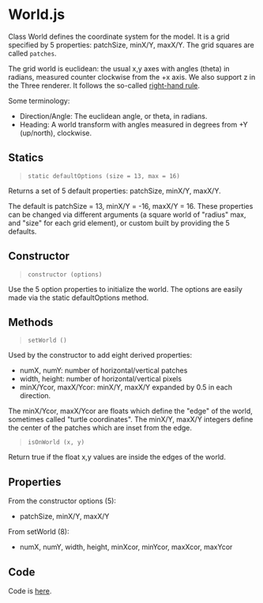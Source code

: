 # World.js

Class World defines the coordinate system for the model. It is a grid specified by 5 properties: patchSize, minX/Y, maxX/Y. The grid squares are called `patches`.

The grid world is euclidean: the usual x,y axes with angles (theta) in radians, measured counter clockwise from the +x axis. We also support z in the Three renderer. It follows the so-called [right-hand rule](https://en.wikipedia.org/wiki/Right-hand_rule).

Some terminology:
* Direction/Angle: The euclidean angle, or theta, in radians.
* Heading: A world transform with angles measured in degrees from +Y (up/north), clockwise.

## Statics

> `static defaultOptions (size = 13, max = 16)`

Returns a set of 5 default properties: patchSize, minX/Y, maxX/Y.

The default is patchSize = 13, minX/Y = -16, maxX/Y = 16. These properties can be changed via different arguments (a square world of "radius" max, and "size" for each grid element), or  custom built by providing the 5 defaults.

## Constructor

> `constructor (options)`

Use the 5 option properties to initialize the world. The options are easily made via the static defaultOptions method.

## Methods

> `setWorld ()`

Used by the constructor to add eight derived properties:

* numX, numY: number of horizontal/vertical patches
* width, height: number of horizontal/vertical pixels
* minX/Ycor, maxX/Ycor: minX/Y, maxX/Y expanded by 0.5 in each direction.

The minX/Ycor, maxX/Ycor are floats which define the "edge" of the world, sometimes called "turtle coordinates". The minX/Y, maxX/Y integers define the center of the patches which are inset from the edge.

> `isOnWorld (x, y)`

Return true if the float x,y values are inside the edges of the world.

## Properties

From the constructor options (5):
* patchSize, minX/Y, maxX/Y

From setWorld (8):
* numX, numY, width, height, minXcor, minYcor, maxXcor, maxYcor

## Code

Code is [here](https://github.com/backspaces/asx/blob/master/src/World.js).
